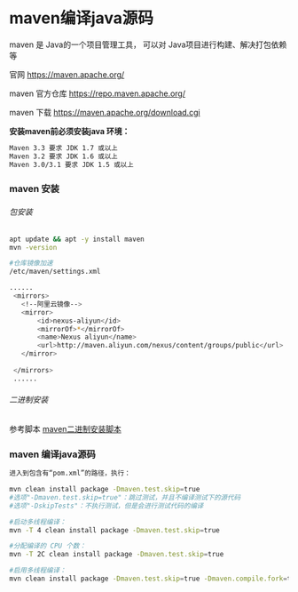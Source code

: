 # maven编译java源码

maven 是 Java的一个项目管理工具， 可以对 Java项目进行构建、解决打包依赖等

官网  https://maven.apache.org/

maven 官方仓库  https://repo.maven.apache.org/


maven 下载 https://maven.apache.org/download.cgi  

**安装maven前必须安装java 环境：**

```bash
Maven 3.3 要求 JDK 1.7 或以上
Maven 3.2 要求 JDK 1.6 或以上
Maven 3.0/3.1 要求 JDK 1.5 或以上
```

### maven 安装


###### 包安装
```bash
apt update && apt -y install maven
mvn -version

#仓库镜像加速
/etc/maven/settings.xml

......
 <mirrors>
   <!--阿里云镜像-->
   <mirror>
       <id>nexus-aliyun</id>
       <mirrorOf>*</mirrorOf>
       <name>Nexus aliyun</name>
       <url>http://maven.aliyun.com/nexus/content/groups/public</url>
   </mirror>                                                                     
        
 </mirrors>
 ......

```

###### 二进制安装

参考脚本 [maven二进制安装脚本](./scripts/install_maven.sh)


### maven 编译java源码

```bash
进入到包含有“pom.xml”的路径，执行：

mvn clean install package -Dmaven.test.skip=true
#选项"-Dmaven.test.skip=true"：跳过测试，并且不编译测试下的源代码
#选项"-DskipTests"：不执行测试，但是会进行测试代码的编译

#启动多线程编译：
mvn -T 4 clean install package -Dmaven.test.skip=true

#分配编译的 CPU 个数：
mvn -T 2C clean install package -Dmaven.test.skip=true

#启用多线程编译：
mvn clean install package -Dmaven.test.skip=true -Dmaven.compile.fork=true
```